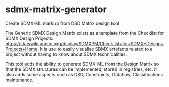 # sdmx-matrix-generator
Create SDMX-ML markup from DSD Matrix design tool

The Generic SDMX Design Matrix exists as a template from the Checklist for SDMX Design Projects: https://statswiki.unece.org/display/SDMXPM/Checklist+for+SDMX+Design+Projects+Home. It is use to easily visualise SDMX artefacts related to a project without having to know about SDMX technicalities. 

This tool adds the ability to generate SDMX-ML from the Design Matrix so that the SDMX structures can be implemented, stored in registries, etc. It also adds some aspects such as DSD, Constraints, Dataflow, Classifications maintenance.
